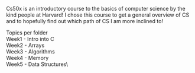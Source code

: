 Cs50x is an introductory course to the basics of computer science by the kind people at Harvard!
I chose this course to get a general overview of CS and to hopefully find out which path of CS I am more inclined to!

Topics per folder\
Week1 - Intro into C\
Week2 - Arrays\
Week3 - Algorithms\
Week4 - Memory\
Week5 - Data Structures\

